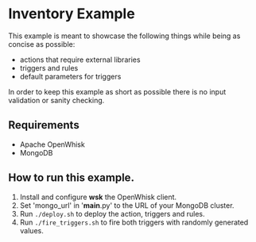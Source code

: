# Inventory Example
This example is meant to showcase the following things while being as concise as possible:
* actions that require external libraries
* triggers and rules
* default parameters for triggers

In order to keep this example as short as possible there is no input validation or sanity checking.


## Requirements
* Apache OpenWhisk
* MongoDB


## How to run this example. 
1. Install and configure **wsk** the OpenWhisk client.
2. Set 'mongo_url' in '__main__.py' to the URL of your MongoDB cluster.
3. Run `./deploy.sh` to deploy the action, triggers and rules.
4. Run `./fire_triggers.sh` to fire both triggers with randomly generated values.

